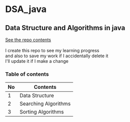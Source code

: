# DSA_java

## Data Structure and Algorithms in java
[See the repo contents](#table-of-contents)<br/>   
I create this repo to see my learning progress<br/>and also to save my work if I accidentally delete it  
I'll update it if I make a change 



### Table of contents
| No | Contents  |
|--|--|
| 1 | Data Structure |
| 2 | Searching Algorithms |
| 3 | Sorting Algorithms |
